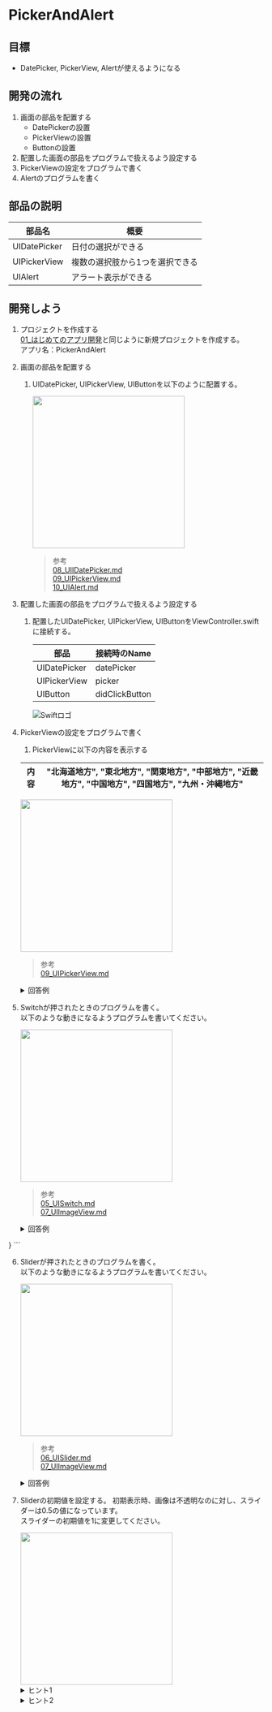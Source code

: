 # PickerAndAlert

## 目標
- DatePicker, PickerView, Alertが使えるようになる

## 開発の流れ

1. 画面の部品を配置する
	- DatePickerの設置
	- PickerViewの設置
	- Buttonの設置
2. 配置した画面の部品をプログラムで扱えるよう設定する
3. PickerViewの設定をプログラムで書く
4. Alertのプログラムを書く

## 部品の説明

|部品名|概要|
|---|---|
| UIDatePicker |日付の選択ができる|
| UIPickerView |複数の選択肢から1つを選択できる|
| UIAlert |アラート表示ができる|

## 開発しよう

1. プロジェクトを作成する  
	[01_はじめてのアプリ開発](./01_はじめてのアプリ開発.md)と同じように新規プロジェクトを作成する。  
	アプリ名：PickerAndAlert
	
2. 画面の部品を配置する
	1. UIDatePicker, UIPickerView, UIButtonを以下のように配置する。

		<img src="./img/PickerAndAlert.png" width="300px">

		> 参考  
		> [08_UIIDatePicker.md](./各パーツ/08_UIIDatePicker.md)  
		> [09_UIPickerView.md](./各パーツ/09_UIPickerView.md)  
		> [10_UIAlert.md](./各パーツ/10_UIAlert.md)  

3. 配置した画面の部品をプログラムで扱えるよう設定する
	1. 配置したUIDatePicker, UIPickerView, UIButtonをViewController.swiftに接続する。

		|部品|接続時のName|
		|---|---|
		|UIDatePicker|datePicker|
		|UIPickerView|picker|
		|UIButton|didClickButton|

		![Swiftロゴ](./img/connect_picker.png)

4. PickerViewの設定をプログラムで書く
	1. PickerViewに以下の内容を表示する
	
	|内容|"北海道地方", "東北地方", "関東地方", "中部地方", "近畿地方", "中国地方", "四国地方", "九州・沖縄地方"|
	|---|---|

	<img src="./img/add_picker_content.png" width="300px">

	> 参考  
	> [09_UIPickerView.md](./各パーツ/09_UIPickerView.md)  

	<details><summary>回答例</summary><div>
	
	```
		class ViewController: UIViewController, UIPickerViewDelegate, UIPickerViewDataSource {
			
			@IBOutlet weak var datePicker: UIDatePicker!
			
			@IBOutlet weak var picker: UIPickerView!
			
			let regions = ["北海道地方", "東北地方", "関東地方", "中部地方", "近畿地方", "中国地方", "四国地方", "九州・沖縄地方    "]
			
			override func viewDidLoad() {
					super.viewDidLoad()
					
					picker.dataSource = self
					picker.delegate = self
			}
			
			@IBAction func didClickButton(_ sender: UIButton) {
					
			}
			
			func numberOfComponents(in pickerView: UIPickerView) -> Int {
					return 1
			}
			
			func pickerView(_ pickerView: UIPickerView, numberOfRowsInComponent component: Int) -> Int {
					return regions.count
			}
			
			func pickerView(_ pickerView: UIPickerView, titleForRow row: Int, forComponent component: Int) -> String? {
					return regions[row]
			}
	}
	```
	</div></details>

5. Switchが押されたときのプログラムを書く。  
	以下のような動きになるようプログラムを書いてください。

	<img src="./img/switch_logic.gif" width="300px">

	> 参考  
	> [05_UISwitch.md](./各パーツ/05_UISwitch.md)  
	> [07_UIImageView.md](./各パーツ/07_UIImageView.md)  


	<details><summary>回答例</summary><div>
	
	```
	class ViewController: UIViewController, UIPickerViewDelegate, UIPickerViewDataSource {
    
    @IBOutlet weak var datePicker: UIDatePicker!
    
    @IBOutlet weak var picker: UIPickerView!
    
    let regions = ["北海道地方", "東北地方", "関東地方", "中部地方", "近畿地方", "中国地方", "四国地方", "九州・沖縄地方    "]
    
    override func viewDidLoad() {
        super.viewDidLoad()
        
        picker.dataSource = self
        picker.delegate = self
    }
    
    @IBAction func didClickButton(_ sender: UIButton) {
        
    }
    
    func numberOfComponents(in pickerView: UIPickerView) -> Int {
        return 1
    }
    
    func pickerView(_ pickerView: UIPickerView, numberOfRowsInComponent component: Int) -> Int {
        return regions.count
    }
    
    func pickerView(_ pickerView: UIPickerView, titleForRow row: Int, forComponent component: Int) -> String? {
        return regions[row]
    }
}
	```
	</div></details>

6. Sliderが押されたときのプログラムを書く。  
  以下のような動きになるようプログラムを書いてください。

	<img src="./img/slider_logic.gif" width="300px">

	> 参考  
	> [06_UISlider.md](./各パーツ/06_UISlider.md)  
	> [07_UIImageView.md](./各パーツ/07_UIImageView.md)  

	<details><summary>回答例</summary><div>
	
	```
	@IBAction func didChangeValue(_ sender: UISlider) {
        imageView.alpha = CGFloat(sender.value)
   }
	```

	> ```CGFloat(sender.value)```について
	> Swiftでは別の型同士は扱えないと習いました。[12_型とは.md](../01_Basic/12_型とは.md)   
	> imageView.alphaの型はCGFloatで、sender.valueの型はFloatです。  
	> ですので、  
	> ```imageView.alpha = sender.value```  
	> このように書くと別の型同士のためエラーが発生してしまいます。  
	> そこで、エラーを回避するために、  
	> ```CGFloat(sender.value)```  
	> というように書き、sender.valueの値を使って、新しくCGFloatのデータを作るという処理を書いています。

	</div></details>

7. Sliderの初期値を設定する。
  初期表示時、画像は不透明なのに対し、スライダーは0.5の値になっています。  
	スライダーの初期値を1に変更してください。

	<img src="./img/set_slider_default.png" width="300px">

	<details><summary>ヒント1</summary><div>
	Sliderの値はvalueプロパティです。  
	プロパティを操作したい場合はOutletでつなぐ必要があります。
	</div></details>

	<details><summary>ヒント2</summary><div>
	ViewControllerにあるviewDidLoadメソッドは画面が表示される前に実行されます。
	</div></details>
